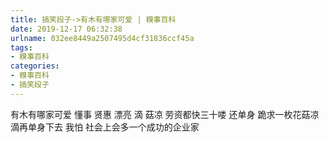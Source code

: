 ```yaml
---
title: 搞笑段子->有木有哪家可爱 | 糗事百科
date: 2019-12-17 06:32:38
urlname: 032ee8449a2507495d4cf31836ccf45a
tags: 
- 糗事百科
categories:
- 糗事百科
- 搞笑段子
---
```

有木有哪家可爱  懂事  贤惠  漂亮  滴 菇凉  劳资都快三十喽   还单身  跪求一枚花菇凉滴再单身下去  我怕  社会上会多一个成功的企业家


